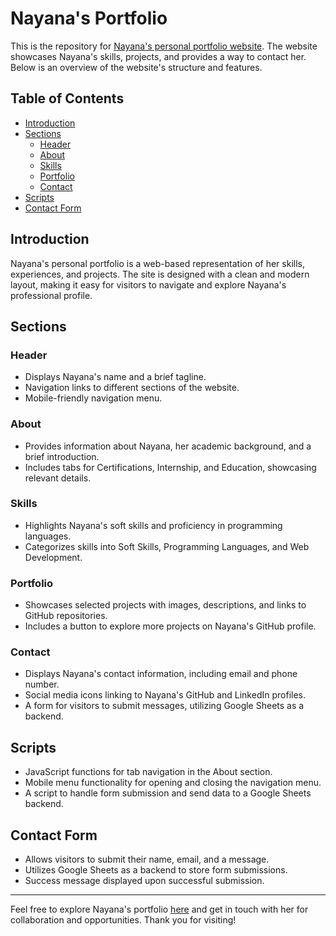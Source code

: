 # Nayana's Portfolio

This is the repository for [Nayana's personal portfolio website](https://nayanatara07.github.io/Portfolio-Website). The website showcases Nayana's skills, projects, and provides a way to contact her. Below is an overview of the website's structure and features.

## Table of Contents

- [Introduction](#introduction)
- [Sections](#sections)
  - [Header](#header)
  - [About](#about)
  - [Skills](#my-skills)
  - [Portfolio](#portfolio)
  - [Contact](#contact)
- [Scripts](#scripts)
- [Contact Form](#contact-form)

## Introduction

Nayana's personal portfolio is a web-based representation of her skills, experiences, and projects. The site is designed with a clean and modern layout, making it easy for visitors to navigate and explore Nayana's professional profile.

## Sections

### Header

- Displays Nayana's name and a brief tagline.
- Navigation links to different sections of the website.
- Mobile-friendly navigation menu.

### About

- Provides information about Nayana, her academic background, and a brief introduction.
- Includes tabs for Certifications, Internship, and Education, showcasing relevant details.

### Skills

- Highlights Nayana's soft skills and proficiency in programming languages.
- Categorizes skills into Soft Skills, Programming Languages, and Web Development.

### Portfolio

- Showcases selected projects with images, descriptions, and links to GitHub repositories.
- Includes a button to explore more projects on Nayana's GitHub profile.

### Contact

- Displays Nayana's contact information, including email and phone number.
- Social media icons linking to Nayana's GitHub and LinkedIn profiles.
- A form for visitors to submit messages, utilizing Google Sheets as a backend.

## Scripts

- JavaScript functions for tab navigation in the About section.
- Mobile menu functionality for opening and closing the navigation menu.
- A script to handle form submission and send data to a Google Sheets backend.

## Contact Form

- Allows visitors to submit their name, email, and a message.
- Utilizes Google Sheets as a backend to store form submissions.
- Success message displayed upon successful submission.

---

Feel free to explore Nayana's portfolio [here](https://nayanatara07.github.io/Portfolio-Website) and get in touch with her for collaboration and opportunities. Thank you for visiting!
